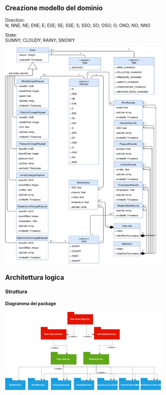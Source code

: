 ## Creazione modello del dominio

Direction:<br>N; NNE; NE; ENE; E; ESE; SE; SSE; S; SSO; SO; OSO; O; ONO; NO; NNO

State:<br>SUNNY; CLOUDY; RAINY; SNOWY

![](resources/ModelloDelDominio.svg)

## Architettura logica

### Struttura

#### Diagramma dei package

![](resources/StrutturaPackage.svg)
